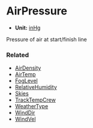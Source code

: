 # AirPressure <Badge text="float" />

*  **Unit:** [inHg](https://en.wikipedia.org/wiki/Inch_of_mercury)

Pressure of air at start/finish line

### Related

* [AirDensity](airdensity.md)
* [AirTemp](airtemp.md)
* [FogLevel](foglevel.md)
* [RelativeHumidity](relativehumidity.md)
* [Skies](skies.md)
* [TrackTempCrew](tracktempcrew.md)
* [WeatherType](weathertype.md)
* [WindDir](winddir.md)
* [WindVel](windvel.md)
